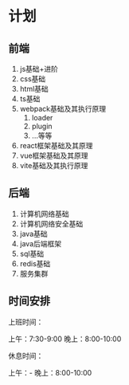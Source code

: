 # 计划

## 前端

1. js基础+进阶
2. css基础
3. html基础
4. ts基础
5. webpack基础及其执行原理
   1. loader
   2. plugin
   3. ...等等
6. react框架基础及其原理
7. vue框架基础及其原理
8. vite基础及其执行原理

## 后端

1. 计算机网络基础
2. 计算机网络安全基础
3. java基础
4. java后端框架
5. sql基础
6. redis基础
7. 服务集群

## 时间安排

上班时间：

上午：7:30-9:00
晚上：8:00-10:00

休息时间：

上午：-
晚上：8:00-10:00
